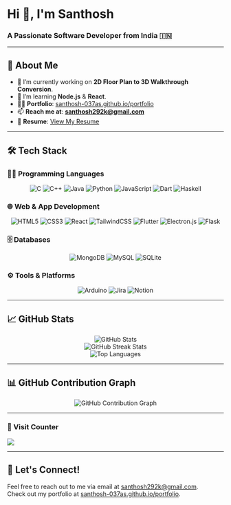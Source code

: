 # Hi 👋, I'm **Santhosh**  
### A Passionate Software Developer from India 🇮🇳

---

## 💫 About Me

- 🔭 I’m currently working on **2D Floor Plan to 3D Walkthrough Conversion**.
- 🌱 I’m learning **Node.js** & **React**.
- 👨‍💻 **Portfolio**: [santhosh-037as.github.io/portfolio](https://santhosh-037as.github.io/portfolio/)
- 📫 **Reach me at**: **santhosh292k@gmail.com**
- 📄 **Resume**: [View My Resume](https://santhosh-037as.github.io/portfolio/resume)

---

## 🛠️ Tech Stack

### 👨‍💻 Programming Languages  
<div align="center">
  <img src="https://img.shields.io/badge/C-00599C?style=flat&logo=c&logoColor=white" alt="C" />
  <img src="https://img.shields.io/badge/C%2B%2B-00599C?style=flat&logo=c%2B%2B&logoColor=white" alt="C++" />
  <img src="https://img.shields.io/badge/Java-ED8B00?style=flat&logo=java&logoColor=white" alt="Java" />
  <img src="https://img.shields.io/badge/Python-3670A0?style=flat&logo=python&logoColor=ffdd54" alt="Python" />
  <img src="https://img.shields.io/badge/JavaScript-F7DF1E?style=flat&logo=javascript&logoColor=black" alt="JavaScript" />
  <img src="https://img.shields.io/badge/Dart-0175C2?style=flat&logo=dart&logoColor=white" alt="Dart" />
  <img src="https://img.shields.io/badge/Haskell-5e5086?style=flat&logo=haskell&logoColor=white" alt="Haskell" />
</div>

### 🌐 Web & App Development  
<div align="center">
  <img src="https://img.shields.io/badge/HTML5-E34F26?style=flat&logo=html5&logoColor=white" alt="HTML5" />
  <img src="https://img.shields.io/badge/CSS3-1572B6?style=flat&logo=css3&logoColor=white" alt="CSS3" />
  <img src="https://img.shields.io/badge/React-20232a?style=flat&logo=react&logoColor=61DAFB" alt="React" />
  <img src="https://img.shields.io/badge/TailwindCSS-38B2AC?style=flat&logo=tailwind-css&logoColor=white" alt="TailwindCSS" />
  <img src="https://img.shields.io/badge/Flutter-02569B?style=flat&logo=flutter&logoColor=white" alt="Flutter" />
  <img src="https://img.shields.io/badge/Electron-191970?style=flat&logo=Electron&logoColor=white" alt="Electron.js" />
  <img src="https://img.shields.io/badge/Flask-000000?style=flat&logo=flask&logoColor=white" alt="Flask" />
</div>

### 🗄️ Databases  
<div align="center">
  <img src="https://img.shields.io/badge/MongoDB-4EA94B?style=flat&logo=mongodb&logoColor=white" alt="MongoDB" />
  <img src="https://img.shields.io/badge/MySQL-00f?style=flat&logo=mysql&logoColor=white" alt="MySQL" />
  <img src="https://img.shields.io/badge/SQLite-07405E?style=flat&logo=sqlite&logoColor=white" alt="SQLite" />
</div>

### ⚙️ Tools & Platforms  
<div align="center">
  <img src="https://img.shields.io/badge/Arduino-00979D?style=flat&logo=arduino&logoColor=white" alt="Arduino" />
  <img src="https://img.shields.io/badge/Jira-0A0FFF?style=flat&logo=jira&logoColor=white" alt="Jira" />
  <img src="https://img.shields.io/badge/Notion-000000?style=flat&logo=notion&logoColor=white" alt="Notion" />
</div>

---

## 📈 GitHub Stats

<div align="center">
  <img src="https://github-readme-stats.vercel.app/api?username=Santhosh292K&show_icons=true&theme=chartreuse-dark&hide_border=true" alt="GitHub Stats" />
  <br />
<img src="https://github-readme-streak-stats.herokuapp.com/?user=Santhosh292K&theme=chartreuse-dark&hide_border=true" alt="GitHub Streak Stats" />

  <br />
  <img src="https://github-readme-stats.vercel.app/api/top-langs/?username=Santhosh292K&theme=chartreuse-dark&layout=compact&hide_border=true" alt="Top Languages" />
</div>


---

## 📊 GitHub Contribution Graph

<div align="center">
  <img src="https://github-readme-activity-graph.vercel.app/graph?username=Santhosh292K&theme=chartreuse-dark" alt="GitHub Contribution Graph" />
</div>

---

### 📍 Visit Counter

[![](https://visitcount.itsvg.in/api?id=Santhosh292K&icon=0&color=0)](https://visitcount.itsvg.in)

---

## 💬 Let's Connect!
Feel free to reach out to me via email at [santhosh292k@gmail.com](mailto:santhosh292k@gmail.com).  
Check out my portfolio at [santhosh-037as.github.io/portfolio](https://santhosh-037as.github.io/portfolio/).

